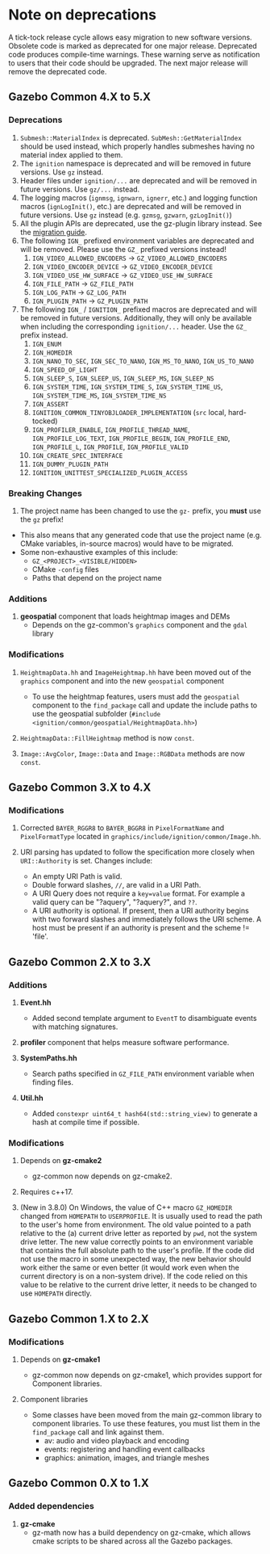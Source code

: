 # Note on deprecations
A tick-tock release cycle allows easy migration to new software versions.
Obsolete code is marked as deprecated for one major release.
Deprecated code produces compile-time warnings. These warning serve as
notification to users that their code should be upgraded. The next major
release will remove the deprecated code.

## Gazebo Common 4.X to 5.X

### Deprecations

1. `Submesh::MaterialIndex` is deprecated. `SubMesh::GetMaterialIndex` should
   be used instead, which properly handles submeshes having no material index
   applied to them.
2. The `ignition` namespace is deprecated and will be removed in future versions.  Use `gz` instead.
3. Header files under `ignition/...` are deprecated and will be removed in future versions.
   Use `gz/...` instead.
4. The logging macros (`ignmsg`, `ignwarn`, `ignerr`, etc.) and logging function macros
   (`ignLogInit()`, etc.) are deprecated and will be removed in future versions. Use `gz` instead
   (e.g. `gzmsg`, `gzwarn`, `gzLogInit()`)
5. All the plugin APIs are deprecated, use the gz-plugin library instead. See
   the [migration guide](https://github.com/ignitionrobotics/ign-plugin/blob/ign-plugin1/MIGRATION.md).
6. The following `IGN_` prefixed environment variables are deprecated and will be removed.
   Please use the `GZ_` prefixed versions instead!
   1. `IGN_VIDEO_ALLOWED_ENCODERS` -> `GZ_VIDEO_ALLOWED_ENCODERS`
   2. `IGN_VIDEO_ENCODER_DEVICE` -> `GZ_VIDEO_ENCODER_DEVICE`
   3. `IGN_VIDEO_USE_HW_SURFACE` -> `GZ_VIDEO_USE_HW_SURFACE`
   4. `IGN_FILE_PATH` -> `GZ_FILE_PATH`
   5. `IGN_LOG_PATH` -> `GZ_LOG_PATH`
   6. `IGN_PLUGIN_PATH` -> `GZ_PLUGIN_PATH`
7. The following `IGN_` / `IGNITION_` prefixed macros are deprecated and will be removed in future versions.
   Additionally, they will only be available when including the corresponding `ignition/...` header.
   Use the `GZ_` prefix instead.
   1. `IGN_ENUM`
   2. `IGN_HOMEDIR`
   3. `IGN_NANO_TO_SEC`, `IGN_SEC_TO_NANO`, `IGN_MS_TO_NANO`, `IGN_US_TO_NANO`
   4. `IGN_SPEED_OF_LIGHT`
   5. `IGN_SLEEP_S`, `IGN_SLEEP_US`, `IGN_SLEEP_MS`, `IGN_SLEEP_NS`
   6. `IGN_SYSTEM_TIME`, `IGN_SYSTEM_TIME_S`, `IGN_SYSTEM_TIME_US`, `IGN_SYSTEM_TIME_MS`, `IGN_SYSTEM_TIME_NS`
   7. `IGN_ASSERT`
   8. `IGNITION_COMMON_TINYOBJLOADER_IMPLEMENTATION` (`src` local, hard-tocked)
   9. `IGN_PROFILER_ENABLE`, `IGN_PROFILE_THREAD_NAME`, `IGN_PROFILE_LOG_TEXT`, `IGN_PROFILE_BEGIN`, `IGN_PROFILE_END`, `IGN_PROFILE_L`, `IGN_PROFILE`, `IGN_PROFILE_VALID`
   10. `IGN_CREATE_SPEC_INTERFACE`
   11. `IGN_DUMMY_PLUGIN_PATH`
   12. `IGNITION_UNITTEST_SPECIALIZED_PLUGIN_ACCESS`

### Breaking Changes

1. The project name has been changed to use the `gz-` prefix, you **must** use the `gz` prefix!
  * This also means that any generated code that use the project name (e.g. CMake variables, in-source macros) would have to be migrated.
  * Some non-exhaustive examples of this include:
    * `GZ_<PROJECT>_<VISIBLE/HIDDEN>`
    * CMake `-config` files
    * Paths that depend on the project name

### Additions

1. **geospatial** component that loads heightmap images and DEMs
    + Depends on the gz-common's `graphics` component and the `gdal` library

### Modifications

1. `HeightmapData.hh` and `ImageHeightmap.hh` have been moved out of the
`graphics` component and into the new `geospatial` component
    + To use the heightmap features, users must add the `geospatial` component
      to the `find_package` call and update the include paths to use
      the geospatial subfolder (`#include <ignition/common/geospatial/HeightmapData.hh>`)

1. `HeightmapData::FillHeightmap` method is now `const`.

1. `Image::AvgColor`, `Image::Data` and `Image::RGBData` methods are now `const`.

## Gazebo Common 3.X to 4.X

### Modifications

1. Corrected `BAYER_RGGR8` to `BAYER_BGGR8` in `PixelFormatName` and
   `PixelFormatType` located in `graphics/include/ignition/common/Image.hh`.

1. URI parsing has updated to follow the specification more closely when
   `URI::Authority` is set. Changes include:
    * An empty URI Path is valid.
    * Double forward slashes, `//`, are valid in a URI Path.
    * A URI Query does not require a `key=value` format. For example
    a valid query can be "?aquery", "?aquery?", and `??`.
    * A URI authority is optional. If present, then a URI authority begins
    with two forward slashes and immediately follows the URI scheme. A host must be present if an authority is present and the scheme != 'file'.

## Gazebo Common 2.X to 3.X

### Additions

1. **Event.hh**
    + Added second template argument to `EventT` to disambiguate events
      with matching signatures.

1. **profiler** component that helps measure software performance.

1. **SystemPaths.hh**
    + Search paths specified in `GZ_FILE_PATH` environment variable when
      finding files.

1. **Util.hh**
    + Added `constexpr uint64_t hash64(std::string_view)` to generate a
      hash at compile time if possible.

### Modifications

1. Depends on **gz-cmake2**
    + gz-common now depends on gz-cmake2.

1. Requires c++17.

1. (New in 3.8.0) On Windows, the value of C++ macro `GZ_HOMEDIR` changed from `HOMEPATH` to `USERPROFILE`. It is usually used to read the path to the user's home from environment. The old value pointed to a path relative to the (a) current drive letter as reported by `pwd`, not the system drive letter. The new value correctly points to an environment variable that contains the full absolute path to the user's profile. If the code did not use the macro in some unexpected way, the new behavior should work either the same or even better (it would work even when the current directory is on a non-system drive). If the code relied on this value to be relative to the current drive letter, it needs to be changed to use `HOMEPATH` directly.

## Gazebo Common 1.X to 2.X

### Modifications

1. Depends on **gz-cmake1**
    + gz-common now depends on gz-cmake1, which provides
      support for Component libraries.

1. Component libraries
    + Some classes have been moved from the main gz-common library
      to component libraries. To use these features, you must
      list them in the `find_package` call and link against them.
      - av: audio and video playback and encoding
      - events: registering and handling event callbacks
      - graphics: animation, images, and triangle meshes

## Gazebo Common 0.X to 1.X

### Added dependencies

1. **gz-cmake**
    + gz-math now has a build dependency on gz-cmake, which
      allows cmake scripts to be shared across all the Gazebo packages.
